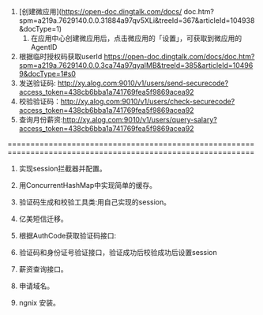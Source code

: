 1. [创建微应用](https://open-doc.dingtalk.com/docs/     doc.htm?spm=a219a.7629140.0.0.31884a97qv5XLi&treeId=367&articleId=104938&docType=1)
    1. 在应用中心创建微应用后，点击微应用的「设置」，可获取到微应用的AgentID
1. 根据临时授权码获取userId https://open-doc.dingtalk.com/docs/doc.htm?spm=a219a.7629140.0.0.3ca74a97qyaIMB&treeId=385&articleId=104969&docType=1#s0       
2. 发送验证码:   http://xy.alog.com:9010/v1/users/send-securecode?access_token=438cb6bba1a741769fea5f9869acea92
3. 校验验证码：http://xy.alog.com:9010/v1/users/check-securecode?access_token=438cb6bba1a741769fea5f9869acea92
3. 查询月份薪资:http://xy.alog.com:9010/v1/users/query-salary?access_token=438cb6bba1a741769fea5f9869acea92

============================================================================================================

1. 实现session拦截器并配置。            
2. 用ConcurrentHashMap中实现简单的缓存。     
3. 验证码生成和校验工具类:用自己实现的session。  
5. 亿美短信迁移。           
6. 根据AuthCode获取验证码接口:
7. 验证码和身份证号验证接口，验证成功后校验成功后设置session
8. 薪资查询接口。     

8. 申请域名。     
9. ngnix 安装。    

